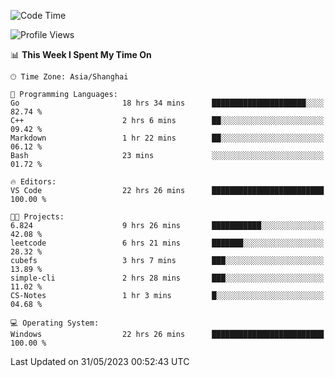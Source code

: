 <!--START_SECTION:waka-->
![Code Time](http://img.shields.io/badge/Code%20Time-956%20hrs%2059%20mins-blue)

![Profile Views](http://img.shields.io/badge/Profile%20Views-0-blue)

📊 **This Week I Spent My Time On** 

```text
🕑︎ Time Zone: Asia/Shanghai

💬 Programming Languages: 
Go                       18 hrs 34 mins      █████████████████████░░░░   82.74 % 
C++                      2 hrs 6 mins        ██░░░░░░░░░░░░░░░░░░░░░░░   09.42 % 
Markdown                 1 hr 22 mins        ██░░░░░░░░░░░░░░░░░░░░░░░   06.12 % 
Bash                     23 mins             ░░░░░░░░░░░░░░░░░░░░░░░░░   01.72 % 

🔥 Editors: 
VS Code                  22 hrs 26 mins      █████████████████████████   100.00 % 

🐱‍💻 Projects: 
6.824                    9 hrs 26 mins       ███████████░░░░░░░░░░░░░░   42.08 % 
leetcode                 6 hrs 21 mins       ███████░░░░░░░░░░░░░░░░░░   28.32 % 
cubefs                   3 hrs 7 mins        ███░░░░░░░░░░░░░░░░░░░░░░   13.89 % 
simple-cli               2 hrs 28 mins       ███░░░░░░░░░░░░░░░░░░░░░░   11.02 % 
CS-Notes                 1 hr 3 mins         █░░░░░░░░░░░░░░░░░░░░░░░░   04.68 % 

💻 Operating System: 
Windows                  22 hrs 26 mins      █████████████████████████   100.00 % 
```


 Last Updated on 31/05/2023 00:52:43 UTC
<!--END_SECTION:waka-->